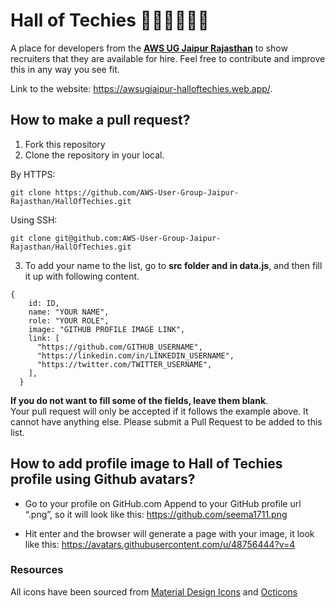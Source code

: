 # Hall of Techies 👩🏼‍💻🧑🏼‍💻

A place for developers from the **[AWS UG Jaipur Rajasthan](https://www.youtube.com/c/awsusergroupjaipurrajasthan)** to show recruiters that they are available for hire. Feel free to contribute and improve this in any way you see fit.

Link to the website: https://awsugjaipur-halloftechies.web.app/.

## How to make a pull request?

1. Fork this repository
2. Clone the repository in your local.

By HTTPS:
``` 
git clone https://github.com/AWS-User-Group-Jaipur-Rajasthan/HallOfTechies.git 
```
Using SSH:

```
git clone git@github.com:AWS-User-Group-Jaipur-Rajasthan/HallOfTechies.git
```

3. To add your name to the list, go to **src folder and in data.js**, and then fill it up with following content. 
```
{
    id: ID,
    name: "YOUR NAME",
    role: "YOUR ROLE",
    image: "GITHUB PROFILE IMAGE LINK",
    link: [
      "https://github.com/GITHUB_USERNAME",
      "https://linkedin.com/in/LINKEDIN_USERNAME",
      "https://twitter.com/TWITTER_USERNAME",
    ],
  }
```


**If you do not want to fill some of the fields, leave them blank**.  
Your pull request will only be accepted if it follows the example above. It cannot have anything else.
Please submit a Pull Request to be added to this list. 

## How to add profile image to Hall of Techies profile using Github avatars?

- Go to your profile on GitHub.com
Append to your GitHub profile url “.png”, so it will look like this:
https://github.com/seema1711.png

- Hit enter and the browser will generate a page with your image, it look like this: https://avatars.githubusercontent.com/u/48756444?v=4

### Resources

All icons have been sourced from [Material Design Icons](https://materialdesignicons.com) and [Octicons](https://octicons.github.com/)
